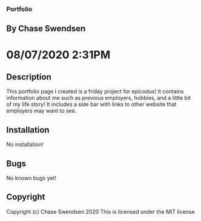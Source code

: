 ### Portfolio

## By Chase Swendsen
# 08/07/2020 2:31PM

## Description
This portfolio page I created is a friday project for epicodus! It contains information about me such as previous employers, hobbies, and a little bit of my life story! It includes a side bar with links to other website that employers may want to see. 

## Installation
No installation!

## Bugs
No known bugs yet!

## Copyright
Copyright (c) Chase Swendsen 2020
This is licensed under the MIT license
